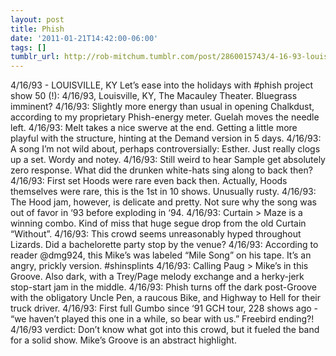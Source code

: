 ```yaml
---
layout: post
title: Phish
date: '2011-01-21T14:42:00-06:00'
tags: []
tumblr_url: http://rob-mitchum.tumblr.com/post/2860015743/4-16-93-louisville-ky-lets-ease-into-the
---
```


4/16/93 - LOUISVILLE, KY
Let’s ease into the holidays with #phish project show 50 (!): 4/16/93, Louisville, KY, The Macauley Theater. Bluegrass imminent?
4/16/93: Slightly more energy than usual in opening Chalkdust, according to my proprietary Phish-energy meter. Guelah moves the needle left.
4/16/93: Melt takes a nice swerve at the end. Getting a little more playful with the structure, hinting at the Demand version in 5 days.
4/16/93: A song I’m not wild about, perhaps controversially: Esther. Just really clogs up a set. Wordy and notey.
4/16/93: Still weird to hear Sample get absolutely zero response. What did the drunken white-hats sing along to back then?
4/16/93: First set Hoods were rare even back then. Actually, Hoods themselves were rare, this is the 1st in 10 shows. Unusually rusty.
4/16/93: The Hood jam, however, is delicate and pretty. Not sure why the song was out of favor in ‘93 before exploding in ‘94.
4/16/93: Curtain > Maze is a winning combo. Kind of miss that huge segue drop from the old Curtain “Without”.
4/16/93: This crowd seems unreasonably hyped throughout Lizards. Did a bachelorette party stop by the venue?
4/16/93: According to reader @dmg924, this Mike’s was labeled “Mile Song” on his tape. It’s an angry, prickly version. #shinsplints
4/16/93: Calling Paug > Mike’s in this Groove. Also dark, with a Trey/Page melody exchange and a herky-jerk stop-start jam in the middle.
4/16/93: Phish turns off the dark post-Groove with the obligatory Uncle Pen, a raucous Bike, and Highway to Hell for their truck driver.
4/16/93: First full Gumbo since ‘91 GCH tour, 228 shows ago - “we haven’t played this one in a while, so bear with us.” Freebird ending?!
4/16/93 verdict: Don’t know what got into this crowd, but it fueled the band for a solid show. Mike’s Groove is an abstract highlight.

